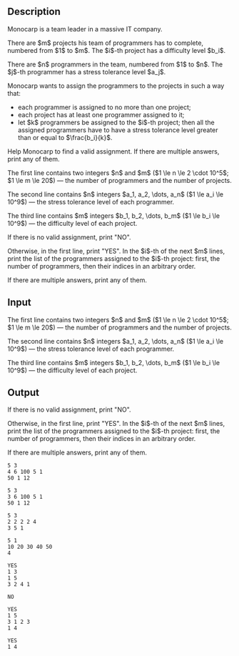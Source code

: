 ## Description

<div><p>Monocarp is a team leader in a massive IT company.</p><p>There are $m$ projects his team of programmers has to complete, numbered from $1$ to $m$. The $i$-th project has a difficulty level $b_i$.</p><p>There are $n$ programmers in the team, numbered from $1$ to $n$. The $j$-th programmer has a stress tolerance level $a_j$.</p><p>Monocarp wants to assign the programmers to the projects in such a way that: </p><ul> <li> each programmer is assigned to no more than one project; </li><li> each project has at least one programmer assigned to it; </li><li> let $k$ programmers be assigned to the $i$-th project; then all the assigned programmers have to have a stress tolerance level greater than or equal to $\frac{b_i}{k}$. </li></ul><p>Help Monocarp to find a valid assignment. If there are multiple answers, print any of them.</p></div><div class="input-specification"><p>The first line contains two integers $n$ and $m$ ($1 \le n \le 2 \cdot 10^5$; $1 \le m \le 20$)&nbsp;— the number of programmers and the number of projects.</p><p>The second line contains $n$ integers $a_1, a_2, \dots, a_n$ ($1 \le a_i \le 10^9$)&nbsp;— the stress tolerance level of each programmer.</p><p>The third line contains $m$ integers $b_1, b_2, \dots, b_m$ ($1 \le b_i \le 10^9$)&nbsp;— the difficulty level of each project.</p></div><div class="output-specification"><p>If there is no valid assignment, print "<span class="tex-font-style-tt">NO</span>".</p><p>Otherwise, in the first line, print "<span class="tex-font-style-tt">YES</span>". In the $i$-th of the next $m$ lines, print the list of the programmers assigned to the $i$-th project: first, the number of programmers, then their indices in an arbitrary order.</p><p>If there are multiple answers, print any of them.</p></div>

## Input

<p>The first line contains two integers $n$ and $m$ ($1 \le n \le 2 \cdot 10^5$; $1 \le m \le 20$)&nbsp;— the number of programmers and the number of projects.</p><p>The second line contains $n$ integers $a_1, a_2, \dots, a_n$ ($1 \le a_i \le 10^9$)&nbsp;— the stress tolerance level of each programmer.</p><p>The third line contains $m$ integers $b_1, b_2, \dots, b_m$ ($1 \le b_i \le 10^9$)&nbsp;— the difficulty level of each project.</p>

## Output

<p>If there is no valid assignment, print "<span class="tex-font-style-tt">NO</span>".</p><p>Otherwise, in the first line, print "<span class="tex-font-style-tt">YES</span>". In the $i$-th of the next $m$ lines, print the list of the programmers assigned to the $i$-th project: first, the number of programmers, then their indices in an arbitrary order.</p><p>If there are multiple answers, print any of them.</p>





```input1
5 3
4 6 100 5 1
50 1 12
```




```input2
5 3
3 6 100 5 1
50 1 12
```




```input3
5 3
2 2 2 2 4
3 5 1
```




```input4
5 1
10 20 30 40 50
4
```




```output1
YES
1 3
1 5
3 2 4 1
```




```output2
NO
```




```output3
YES
1 5
3 1 2 3
1 4
```




```output4
YES
1 4
```


